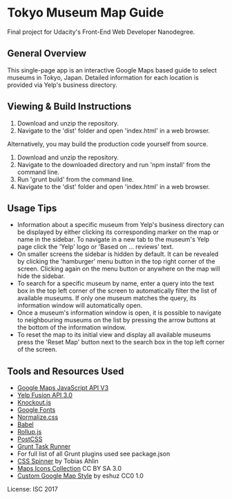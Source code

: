 # Tokyo Museum Map Guide

Final project for Udacity's Front-End Web Developer Nanodegree.

## General Overview

This single-page app is an interactive Google Maps based guide to select museums in Tokyo, Japan. Detailed information for each location is provided via Yelp's business directory.

## Viewing & Build Instructions

1. Download and unzip the repository.
2. Navigate to the 'dist' folder and open 'index.html' in a web browser.

Alternatively, you may build the production code yourself from source.

1. Download and unzip the repository.
2. Navigate to the downloaded directory and run 'npm install' from the command line.
3. Run 'grunt build' from the command line.
2. Navigate to the 'dist' folder and open 'index.html' in a web browser.

## Usage Tips

* Information about a specific museum from Yelp's business directory can be displayed by either clicking its corresponding marker on the map or name in the sidebar. To navigate in a new tab to the museum's Yelp page click the 'Yelp' logo or 'Based on ... reviews' text.
* On smaller screens the sidebar is hidden by default. It can be revealed by clicking the 'hamburger' menu button in the top right corner of the screen. Clicking again on the menu button or anywhere on the map will hide the sidebar.
* To search for a specific museum by name, enter a query into the text box in the top left corner of the screen to automatically filter the list of available museums. If only one museum matches the query, its information window will automatically open.
* Once a museum's information window is open, it is possible to navigate to neighbouring museums on the list by pressing the arrow buttons at the bottom of the information window.
* To reset the map to its initial view and display all available museums press the 'Reset Map' button next to the search box in the top left corner of the screen.

## Tools and Resources Used
* [Google Maps JavaScript API V3](https://developers.google.com/maps/)
* [Yelp Fusion API 3.0](https://www.yelp.com/developers/documentation/v3)
* [Knockout.js](http://knockoutjs.com/)
* [Google Fonts](https://fonts.google.com)
* [Normalize.css](https://necolas.github.io/normalize.css/)
* [Babel](https://babeljs.io/)
* [Rollup.js](https://rollupjs.org)
* [PostCSS](postcss.org)
* [Grunt Task Runner](https://gruntjs.com)
* For full list of all Grunt plugins used see package.json
* [CSS Spinner](http://tobiasahlin.com/spinkit/) by Tobias Ahlin
* [Maps Icons Collection](https://mapicons.mapsmarker.com) CC BY SA 3.0
* [Custom Google Map Style](https://snazzymaps.com/style/4105/brokka-map) by eshuz CC0 1.0

License: ISC 2017
